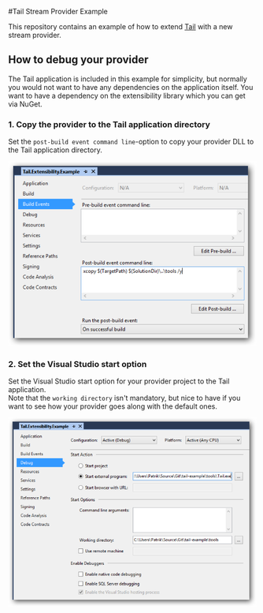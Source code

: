 #Tail Stream Provider Example

This repository contains an example of how to extend [Tail](https://github.com/patriksvensson/tail) with a new stream provider.

## How to debug your provider

The Tail application is included in this example for simplicity, but normally you would not want to have any dependencies on the application itself. You want to have a dependency on the extensibility library which you can get via NuGet.

### 1. Copy the provider to the Tail application directory

Set the `post-build event command line`-option to copy your provider DLL to the Tail application directory.

![Image of the application](doc/images/vs-1.png)

### 2. Set the Visual Studio start option

Set the Visual Studio start option for your provider project to the Tail application.  
Note that the `working directory` isn't mandatory, but nice to have if you want to see how your provider goes along with the default ones.

![Image of the application](doc/images/vs-2.png)


